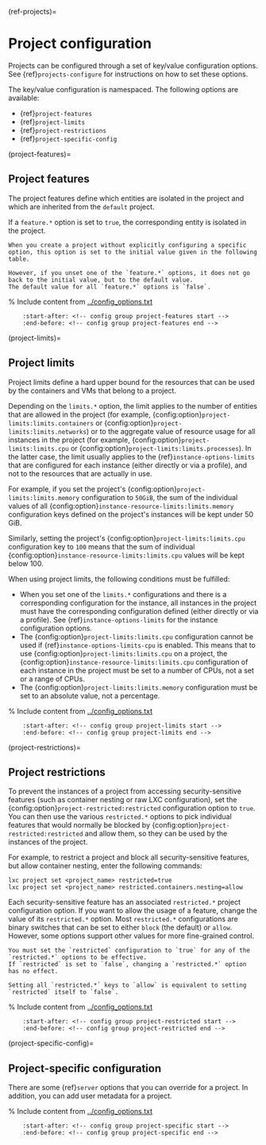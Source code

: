 (ref-projects)=
# Project configuration

Projects can be configured through a set of key/value configuration options.
See {ref}`projects-configure` for instructions on how to set these options.

The key/value configuration is namespaced.
The following options are available:

- {ref}`project-features`
- {ref}`project-limits`
- {ref}`project-restrictions`
- {ref}`project-specific-config`

(project-features)=
## Project features

The project features define which entities are isolated in the project and which are inherited from the `default` project.

If a `feature.*` option is set to `true`, the corresponding entity is isolated in the project.

```{note}
When you create a project without explicitly configuring a specific option, this option is set to the initial value given in the following table.

However, if you unset one of the `feature.*` options, it does not go back to the initial value, but to the default value.
The default value for all `feature.*` options is `false`.
```

% Include content from [../config_options.txt](../config_options.txt)
```{include} ../config_options.txt
    :start-after: <!-- config group project-features start -->
    :end-before: <!-- config group project-features end -->
```

(project-limits)=
## Project limits

Project limits define a hard upper bound for the resources that can be used by the containers and VMs that belong to a project.

Depending on the `limits.*` option, the limit applies to the number of entities that are allowed in the project (for example, {config:option}`project-limits:limits.containers` or {config:option}`project-limits:limits.networks`) or to the aggregate value of resource usage for all instances in the project (for example, {config:option}`project-limits:limits.cpu` or {config:option}`project-limits:limits.processes`).
In the latter case, the limit usually applies to the {ref}`instance-options-limits` that are configured for each instance (either directly or via a profile), and not to the resources that are actually in use.

For example, if you set the project's {config:option}`project-limits:limits.memory` configuration to `50GiB`, the sum of the individual values of all {config:option}`instance-resource-limits:limits.memory` configuration keys defined on the project's instances will be kept under 50 GiB.

Similarly, setting the project's {config:option}`project-limits:limits.cpu` configuration key to `100` means that the sum of individual {config:option}`instance-resource-limits:limits.cpu` values will be kept below 100.

When using project limits, the following conditions must be fulfilled:

- When you set one of the `limits.*` configurations and there is a corresponding configuration for the instance, all instances in the project must have the corresponding configuration defined (either directly or via a profile).
  See {ref}`instance-options-limits` for the instance configuration options.
- The {config:option}`project-limits:limits.cpu` configuration cannot be used if {ref}`instance-options-limits-cpu` is enabled.
  This means that to use {config:option}`project-limits:limits.cpu` on a project, the {config:option}`instance-resource-limits:limits.cpu` configuration of each instance in the project must be set to a number of CPUs, not a set or a range of CPUs.
- The {config:option}`project-limits:limits.memory` configuration must be set to an absolute value, not a percentage.

% Include content from [../config_options.txt](../config_options.txt)
```{include} ../config_options.txt
    :start-after: <!-- config group project-limits start -->
    :end-before: <!-- config group project-limits end -->
```

(project-restrictions)=
## Project restrictions

To prevent the instances of a project from accessing security-sensitive features (such as container nesting or raw LXC configuration), set the {config:option}`project-restricted:restricted` configuration option to `true`.
You can then use the various `restricted.*` options to pick individual features that would normally be blocked by {config:option}`project-restricted:restricted` and allow them, so they can be used by the instances of the project.

For example, to restrict a project and block all security-sensitive features, but allow container nesting, enter the following commands:

    lxc project set <project_name> restricted=true
    lxc project set <project_name> restricted.containers.nesting=allow

Each security-sensitive feature has an associated `restricted.*` project configuration option.
If you want to allow the usage of a feature, change the value of its `restricted.*` option.
Most `restricted.*` configurations are binary switches that can be set to either `block` (the default) or `allow`.
However, some options support other values for more fine-grained control.

```{note}
You must set the `restricted` configuration to `true` for any of the `restricted.*` options to be effective.
If `restricted` is set to `false`, changing a `restricted.*` option has no effect.

Setting all `restricted.*` keys to `allow` is equivalent to setting `restricted` itself to `false`.
```

% Include content from [../config_options.txt](../config_options.txt)
```{include} ../config_options.txt
    :start-after: <!-- config group project-restricted start -->
    :end-before: <!-- config group project-restricted end -->
```

(project-specific-config)=
## Project-specific configuration

There are some {ref}`server` options that you can override for a project.
In addition, you can add user metadata for a project.

% Include content from [../config_options.txt](../config_options.txt)
```{include} ../config_options.txt
    :start-after: <!-- config group project-specific start -->
    :end-before: <!-- config group project-specific end -->
```

